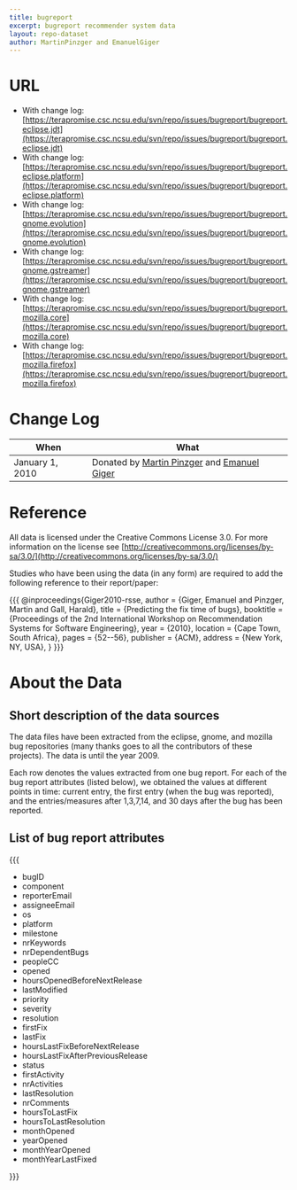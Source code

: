 ```yaml
---
title: bugreport
excerpt: bugreport recommender system data
layout: repo-dataset
author: MartinPinzger and EmanuelGiger
---
```



# URL

  * With change log:[https://terapromise.csc.ncsu.edu/svn/repo/issues/bugreport/bugreport.eclipse.jdt](https://terapromise.csc.ncsu.edu/svn/repo/issues/bugreport/bugreport.eclipse.jdt)
  * With change log:[https://terapromise.csc.ncsu.edu/svn/repo/issues/bugreport/bugreport.eclipse.platform](https://terapromise.csc.ncsu.edu/svn/repo/issues/bugreport/bugreport.eclipse.platform)
  * With change log:[https://terapromise.csc.ncsu.edu/svn/repo/issues/bugreport/bugreport.gnome.evolution](https://terapromise.csc.ncsu.edu/svn/repo/issues/bugreport/bugreport.gnome.evolution)
  * With change log:[https://terapromise.csc.ncsu.edu/svn/repo/issues/bugreport/bugreport.gnome.gstreamer](https://terapromise.csc.ncsu.edu/svn/repo/issues/bugreport/bugreport.gnome.gstreamer)
  * With change log:[https://terapromise.csc.ncsu.edu/svn/repo/issues/bugreport/bugreport.mozilla.core](https://terapromise.csc.ncsu.edu/svn/repo/issues/bugreport/bugreport.mozilla.core)
  * With change log:[https://terapromise.csc.ncsu.edu/svn/repo/issues/bugreport/bugreport.mozilla.firefox](https://terapromise.csc.ncsu.edu/svn/repo/issues/bugreport/bugreport.mozilla.firefox)


# Change Log

When | What
---- | ----
January 1, 2010 | Donated by [Martin Pinzger](/repo/people/data-donors/promise3.html) and [Emanuel Giger](/repo/people/data-donors/promise3.html)


# Reference

All data is licensed under the Creative Commons License 3.0. For more information on the license see [http://creativecommons.org/licenses/by-sa/3.0/](http://creativecommons.org/licenses/by-sa/3.0/)

Studies who have been using the data (in any form) are required to add the following reference to their report/paper:

\{\{\{
    @inproceedings\{Giger2010-rsse,
     author = \{Giger, Emanuel and Pinzger, Martin and Gall, Harald\},
     title = \{Predicting the fix time of bugs\},
     booktitle = \{Proceedings of the 2nd International Workshop on Recommendation Systems for Software Engineering\},
     year = \{2010\},
     location = \{Cape Town, South Africa\},
     pages = \{52--56\},
     publisher = \{ACM\},
     address = \{New York, NY, USA\},
    \}
\}\}\}

# About the Data

## Short description of the data sources

The data files have been extracted from the eclipse, gnome, and mozilla bug repositories (many thanks goes to all the contributors of these projects). The data is until the year 2009.

Each row denotes the values extracted from one bug report. For each of the bug report attributes (listed below), we obtained the values at different points in time: current entry, the first entry (when the bug was reported), and the entries/measures after 1,3,7,14, and 30 days after the bug has been reported.

## List of bug report attributes

\{\{\{

   * bugID
   * component
   * reporterEmail
   * assigneeEmail
   * os
   * platform
   * milestone
   * nrKeywords
   * nrDependentBugs
   * peopleCC
   * opened
   * hoursOpenedBeforeNextRelease
   * lastModified
   * priority
   * severity
   * resolution
   * firstFix
   * lastFix
   * hoursLastFixBeforeNextRelease
   * hoursLastFixAfterPreviousRelease
   * status
   * firstActivity
   * nrActivities
   * lastResolution
   * nrComments
   * hoursToLastFix
   * hoursToLastResolution
   * monthOpened
   * yearOpened
   * monthYearOpened
   * monthYearLastFixed

\}\}\}

